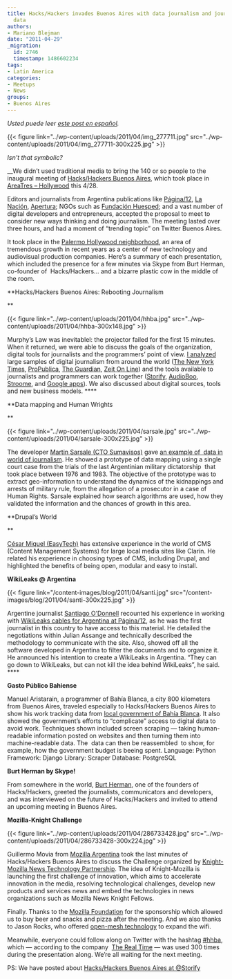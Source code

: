 ```yaml
---
title: Hacks/Hackers invades Buenos Aires with data journalism and journalism with
  data
authors:
- Mariano Blejman
date: "2011-04-29"
_migration:
  id: 2746
  timestamp: 1486602234
tags:
- Latin America
categories:
- Meetups
- News
groups:
- Buenos Aires
---
```


_Usted puede leer [este post en español][1]._

{{< figure link="../wp-content/uploads/2011/04/img\_277711.jpg" src="../wp-content/uploads/2011/04/img\_277711-300x225.jpg" >}}

_Isn&#8217;t that symbolic?_ 

 __We didn&#8217;t used traditional media to bring the 140 or so people to the inaugural meeting of [Hacks/Hackers Buenos Aires][2], which took place in [AreaTres &#8211; Hollywood][3] this 4/28.

Editors and journalists from Argentina publications like [Página/12][4], [La Nación][5], [Apertura][6]; NGOs such as [Fundación Huesped][7]; and a vast number of digital developers and entrepreneurs, accepted the proposal to meet to consider new ways thinking and doing journalism. The meeting lasted over three hours, and had a moment of &#8220;trending topic&#8221; on Twitter Buenos Aires.

It took place in the [Palermo Hollywood neighborhood][8], an area of tremendous growth in recent years as a center of new technology and audiovisual production companies. Here&#8217;s a summary of each presentation, which included the presence for a few minutes via Skype from Burt Herman, co-founder of  Hacks/Hackers&#8230; and a bizarre plastic cow in the middle of the room.

**Hacks/Hackers Buenos Aires: Rebooting Journalism

** 

{{< figure link="../wp-content/uploads/2011/04/hhba.jpg" src="../wp-content/uploads/2011/04/hhba-300x148.jpg" >}}

Murphy&#8217;s Law was inevitablel: the projector failed for the first 15 minutes. When it returned, we were able to discuss the goals of the organization, digital tools for journalists and the programmers&#8217; point of view. [I analyzed][9] large samples of digital journalism from around the world ([The New York Times][10], [ProPublica][11], [The Guardian][12], [Zeit On Line][13]) and the tools available to journalists and programmers can work together ([Storify,][14] [AudioBoo][15], [Stroome][16], and [Google apps][17]). We also discussed about digital sources, tools and new business models. ****

**Data mapping and Human Wrights

** 

{{< figure link="../wp-content/uploads/2011/04/sarsale.jpg" src="../wp-content/uploads/2011/04/sarsale-300x225.jpg" >}}

The developer [Martin Sarsale (CTO Sumavisos)][18] gave [an example of  data in world of journalism][19]. He showed a prototype of data mapping using a single court case from the trials of the last Argentinian military dictatorship  that took place between 1976 and 1983. The objective of the prototype was to extract geo-information to understand the dynamics of the kidnappings and arrests of military rule, from the allegation of a prosecutor in a case of Human Rights. Sarsale explained how search algorithms are used, how they validated the information and the chances of growth in this area.

**Drupal&#8217;s World

** 

[César Miquel (EasyTech)][20] has extensive experience in the world of CMS (Content Management Systems) for large local media sites like Clarín. He related his experience in choosing types of CMS, including Drupal, and highlighted the benefits of being open, modular and easy to install.

**WikiLeaks @ Argentina**

{{< figure link="/content-images/blog/2011/04/santi.jpg" src="/content-images/blog/2011/04/santi-300x225.jpg" >}}

Argentine journalist [Santiago O&#8217;Donnell][21] recounted his experience in working with [WikiLeaks cables for Argentina at Página/12][22], as he was the first journalist in this country to have access to this material. He detailed the negotiations within Julian Assange and technically described the methodology to communicate with the site. Also, showed off all the software developed in Argentina to filter the documents and to organize it. He announced his intention to create a WikiLeaks in Argentina. &#8220;They can go down to WikiLeaks, but can not kill the idea behind WikiLeaks&#8221;, he said. ****

**Gasto Público Bahiense**

Manuel Aristarain, a programmer of Bahía Blanca, a city 800 kilometers from Buenos Aires, traveled especially to Hacks/Hackers Buenos Aires to show his work tracking data from [local government of Bahía Blanca][23]. It also showed the government&#8217;s efforts to &#8220;complicate&#8221; access to digital data to avoid work. Techniques shown included screen scraping — taking human-readable information posted on websites and then turning them into machine-readable data. The  data can then be reassembled  to show, for example, how the government budget is beeing spent. Language: Python Framework: Django Library: Scraper Database: PostgreSQL

**Burt Herman by Skype!**

From somewhere in the world, [Burt Herman][24], one of the founders of Hacks/Hackers, greeted the journalists, communicators and developers, and was interviewed on the future of Hacks/Hackers and invited to attend an upcoming meeting in Buenos Aires.

**Mozilla-Knight Challenge**

{{< figure link="../wp-content/uploads/2011/04/286733428.jpg" src="../wp-content/uploads/2011/04/286733428-300x224.jpg" >}}

Guillermo Movia from [Mozilla Argentina][25] took the last minutes of Hacks/Hackers Buenos Aires to discuss the Challenge organized by [Knight-Mozilla News Technology Partnership][26]. The idea of Knight-Mozilla is launching the first challenge of innovation, which aims to accelerate innovation in the media, resolving technological challenges, develop new products and services news and embed the technologies in news organizations such as Mozilla News Knight Fellows.

Finally. Thanks to the [Mozilla Foundation][27] for the sponsorship which allowed us to buy beer and snacks and pizza after the meeting. And we also thanks to Jason Rocks, who offered [open-mesh technology][28] to expand the wifi.

Meanwhile, everyone could follow along on Twitter with the hashtag [#hhba][29], which &#8212; according to the company  [The Real Time][30] &#8212; was used 300 times during the presentation along. We&#8217;re all waiting for the next meeting.

PS: We have posted about [Hacks/Hackers Buenos Aires at @Storify][31]

 [1]: http://hackshackers.com/blog/2011/04/29/%C2%A1invasion-hackshackers-en-buenos-aires-periodismo-de-datos-y-datos-para-el-periodismo/
 [2]: http://meetupba.hackshackers.com/ "Hacks Hackers BA"
 [3]: http://areatresworkplace.com/
 [4]: http://www.pagina12.com.ar/
 [5]: http://www.lanacion.com.ar/
 [6]: http://www.apertura.com/
 [7]: http://www.huesped.org.ar/
 [8]: http://maps.google.com/maps?f=q&source=s_q&hl=es&geocode=&q=humboldt+2000,+buenos+aires,+argentina&aq=&sll=37.0625,-95.677068&sspn=35.821085,79.013672&ie=UTF8&hq=&hnear=Humboldt+2000,+Palermo,+Ciudad+Aut%C3%B3noma+de+Buenos+Aires,+Argentina&z=16&iwloc=A
 [9]: http://www.twitter.com/blejman
 [10]: http://www.nyt.com
 [11]: http://www.propublica.org
 [12]: http://www.theguardian.co.uk
 [13]: http://www.zeit.de/
 [14]: http://www.storify.com
 [15]: http://www.audioboo.com
 [16]: http://www.stroome.com
 [17]: http://google.com
 [18]: http://www.sumavisos.com/
 [19]: http://martin.malditainternet.com/hhba/alegato/
 [20]: http://www.easytech.com.ar
 [21]: http://santiagoodonnell.blogspot.com/
 [22]: http://www.pagina12.com.ar/diario/especiales/wikileaks/index.html
 [23]: http://gastopublicobahiense.org
 [24]: http://twitter.com/burtherman
 [25]: http://www.mozilla-ar.org/
 [26]: http://blog.mozilla.com/blog/2011/02/07/knight-mozilla-news-technology-partnership-announced/
 [27]: www.mozilla.org/foundation/
 [28]: http://www.open-mesh.org/
 [29]: http://twitter.com/#!/search/%23hhba
 [30]: http://www.therealtime.com.ar
 [31]: http://j.mp/jzH1f9 "Hacks/Hackers Buenos Aires @ Storify"